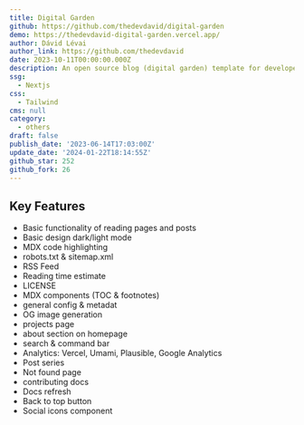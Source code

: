 ```yaml
---
title: Digital Garden
github: https://github.com/thedevdavid/digital-garden
demo: https://thedevdavid-digital-garden.vercel.app/
author: Dávid Lévai
author_link: https://github.com/thedevdavid
date: 2023-10-11T00:00:00.000Z
description: An open source blog (digital garden) template for developers
ssg:
  - Nextjs
css:
  - Tailwind
cms: null
category:
  - others
draft: false
publish_date: '2023-06-14T17:03:00Z'
update_date: '2024-01-22T18:14:55Z'
github_star: 252
github_fork: 26
---
```


## Key Features

- Basic functionality of reading pages and posts
- Basic design dark/light mode
- MDX code highlighting
- robots.txt & sitemap.xml
- RSS Feed
- Reading time estimate
- LICENSE
- MDX components (TOC & footnotes)
- general config & metadat
- OG image generation
- projects page
- about section on homepage
- search & command bar
- Analytics: Vercel, Umami, Plausible, Google Analytics
- Post series
- Not found page
- contributing docs
- Docs refresh
- Back to top button
- Social icons component
